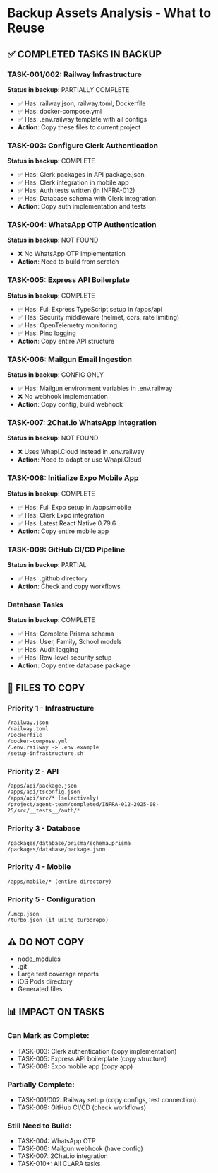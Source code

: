 # Backup Assets Analysis - What to Reuse

## ✅ COMPLETED TASKS IN BACKUP

### TASK-001/002: Railway Infrastructure

**Status in backup**: PARTIALLY COMPLETE

- ✅ Has: railway.json, railway.toml, Dockerfile
- ✅ Has: docker-compose.yml
- ✅ Has: .env.railway template with all configs
- **Action**: Copy these files to current project

### TASK-003: Configure Clerk Authentication

**Status in backup**: COMPLETE

- ✅ Has: Clerk packages in API package.json
- ✅ Has: Clerk integration in mobile app
- ✅ Has: Auth tests written (in INFRA-012)
- ✅ Has: Database schema with Clerk integration
- **Action**: Copy auth implementation and tests

### TASK-004: WhatsApp OTP Authentication

**Status in backup**: NOT FOUND

- ❌ No WhatsApp OTP implementation
- **Action**: Need to build from scratch

### TASK-005: Express API Boilerplate

**Status in backup**: COMPLETE

- ✅ Has: Full Express TypeScript setup in /apps/api
- ✅ Has: Security middleware (helmet, cors, rate limiting)
- ✅ Has: OpenTelemetry monitoring
- ✅ Has: Pino logging
- **Action**: Copy entire API structure

### TASK-006: Mailgun Email Ingestion

**Status in backup**: CONFIG ONLY

- ✅ Has: Mailgun environment variables in .env.railway
- ❌ No webhook implementation
- **Action**: Copy config, build webhook

### TASK-007: 2Chat.io WhatsApp Integration

**Status in backup**: NOT FOUND

- ❌ Uses Whapi.Cloud instead in .env.railway
- **Action**: Need to adapt or use Whapi.Cloud

### TASK-008: Initialize Expo Mobile App

**Status in backup**: COMPLETE

- ✅ Has: Full Expo setup in /apps/mobile
- ✅ Has: Clerk Expo integration
- ✅ Has: Latest React Native 0.79.6
- **Action**: Copy entire mobile app

### TASK-009: GitHub CI/CD Pipeline

**Status in backup**: PARTIAL

- ✅ Has: .github directory
- **Action**: Check and copy workflows

### Database Tasks

**Status in backup**: COMPLETE

- ✅ Has: Complete Prisma schema
- ✅ Has: User, Family, School models
- ✅ Has: Audit logging
- ✅ Has: Row-level security setup
- **Action**: Copy entire database package

## 📁 FILES TO COPY

### Priority 1 - Infrastructure

```
/railway.json
/railway.toml
/Dockerfile
/docker-compose.yml
/.env.railway -> .env.example
/setup-infrastructure.sh
```

### Priority 2 - API

```
/apps/api/package.json
/apps/api/tsconfig.json
/apps/api/src/* (selectively)
/project/agent-team/completed/INFRA-012-2025-08-25/src/__tests__/auth/*
```

### Priority 3 - Database

```
/packages/database/prisma/schema.prisma
/packages/database/package.json
```

### Priority 4 - Mobile

```
/apps/mobile/* (entire directory)
```

### Priority 5 - Configuration

```
/.mcp.json
/turbo.json (if using turborepo)
```

## ⚠️ DO NOT COPY

- node_modules
- .git
- Large test coverage reports
- iOS Pods directory
- Generated files

## 📊 IMPACT ON TASKS

### Can Mark as Complete:

- TASK-003: Clerk authentication (copy implementation)
- TASK-005: Express API boilerplate (copy structure)
- TASK-008: Expo mobile app (copy app)

### Partially Complete:

- TASK-001/002: Railway setup (copy configs, test connection)
- TASK-009: GitHub CI/CD (check workflows)

### Still Need to Build:

- TASK-004: WhatsApp OTP
- TASK-006: Mailgun webhook (have config)
- TASK-007: 2Chat.io integration
- TASK-010+: All CLARA tasks
